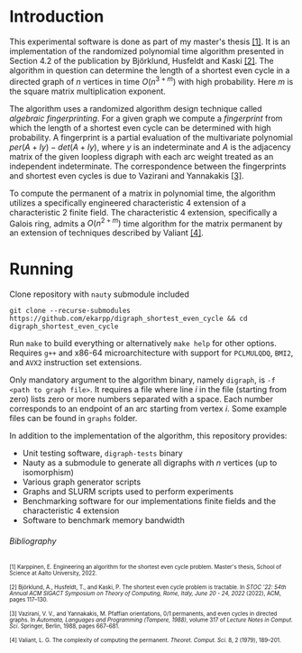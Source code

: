 # Introduction
This experimental software is done as part of my master's thesis [[1]](http://urn.fi/URN:NBN:fi:aalto-202212187112). It is an implementation of the randomized polynomial time algorithm presented in Section 4.2 of the publication by Björklund, Husfeldt and Kaski [[2]](https://doi.org/10.1145/3519935.3520030). The algorithm in question can determine the length of a shortest even cycle in a directed graph of $n$ vertices in time $O(n^{3+m})$ with high probability. Here $m$ is the square matrix multiplication exponent.

The algorithm uses a randomized algorithm design technique called *algebraic fingerprinting*. For a given graph we compute a *fingerprint* from which the length of a shortest even cycle can be determined with high probability. A fingerprint is a partial evaluation of the multivariate polynomial $per(A + Iy) - det(A + Iy)$, where $y$ is an indeterminate and $A$ is the adjacency matrix of the given loopless digraph with each arc weight treated as an independent indeterminate. The correspondence between the fingerprints and shortest even cycles is due to Vazirani and Yannakakis [[3]](https://doi.org/10.1016/0166-218X(89)90053-X).

To compute the permanent of a matrix in polynomial time, the algorithm utilizes a specifically engineered characteristic 4 extension of a characteristic 2 finite field. The characteristic 4 extension, specifically a Galois ring, admits a $O(n^{2+m})$ time algorithm for the matrix permanent by an extension of techniques described by Valiant [[4]](https://doi.org/10.1016/0304-3975(79)90044-6).

# Running
Clone repository with `nauty` submodule included
```
git clone --recurse-submodules https://github.com/ekarpp/digraph_shortest_even_cycle && cd digraph_shortest_even_cycle
```
Run `make` to build everything or alternatively `make help` for other options. Requires `g++` and x86-64 microarchitecture with support for `PCLMULQDQ`, `BMI2`, and `AVX2` instruction set extensions.

Only mandatory argument to the algorithm binary, namely `digraph`, is `-f <path to graph file>`. It requires a file where line $i$ in the file (starting from zero) lists zero or more numbers separated with a space. Each number corresponds to an endpoint of an arc starting from vertex $i$. Some example files can be found in `graphs` folder.

In addition to the implementation of the algorithm, this repository provides:
- Unit testing software, `digraph-tests` binary
- Nauty as a submodule to generate all digraphs with $n$ vertices (up to isomorphism)
- Various graph generator scripts
- Graphs and SLURM scripts used to perform experiments
- Benchmarking software for our implementations finite fields and the characteristic 4 extension
- Software to benchmark memory bandwidth

###### Bibliography
<sup><sub>
[1] Karppinen, E. Engineering an algorithm for the shortest even cycle problem. Master's thesis, School of Science at Aalto University, 2022.
</sub></sup>

<sup><sub>
[2] Björklund, A., Husfeldt, T., and Kaski, P. The shortest even cycle problem is tractable. In *STOC ’22: 54th Annual ACM SIGACT Symposium on Theory of Computing, Rome, Italy, June 20 - 24, 2022* (2022), ACM, pages 117–130.
</sub></sup>

<sup><sub>
[3] Vazirani, V. V., and Yannakakis, M. Pfaffian orientations, 0/1 permanents, and even cycles in directed graphs. In *Automata, Languages and Programming (Tampere, 1988)*, volume 317 of *Lecture Notes in Comput. Sci.* Springer, Berlin, 1988, pages 667–681.
</sub></sup>

<sup><sub>
[4] Valiant, L. G. The complexity of computing the permanent. *Theoret. Comput. Sci.* 8, 2 (1979), 189–201.
</sub></sup>
